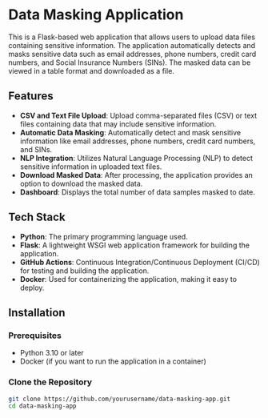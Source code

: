 # Data Masking Application

This is a Flask-based web application that allows users to upload data files containing sensitive information. The application automatically detects and masks sensitive data such as email addresses, phone numbers, credit card numbers, and Social Insurance Numbers (SINs). The masked data can be viewed in a table format and downloaded as a file.

## Features

- **CSV and Text File Upload**: Upload comma-separated files (CSV) or text files containing data that may include sensitive information.
- **Automatic Data Masking**: Automatically detect and mask sensitive information like email addresses, phone numbers, credit card numbers, and SINs.
- **NLP Integration**: Utilizes Natural Language Processing (NLP) to detect sensitive information in uploaded text files.
- **Download Masked Data**: After processing, the application provides an option to download the masked data.
- **Dashboard**: Displays the total number of data samples masked to date.

## Tech Stack

- **Python**: The primary programming language used.
- **Flask**: A lightweight WSGI web application framework for building the application.
- **GitHub Actions**: Continuous Integration/Continuous Deployment (CI/CD) for testing and building the application.
- **Docker**: Used for containerizing the application, making it easy to deploy.

## Installation

### Prerequisites

- Python 3.10 or later
- Docker (if you want to run the application in a container)

### Clone the Repository

```bash
git clone https://github.com/yourusername/data-masking-app.git
cd data-masking-app
```
